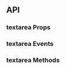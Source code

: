 ## API

### textarea Props

<field-table :data="textareaProps"/>

### textarea Events

<field-table :data="textareaEvents" type="emits" />

### textarea Methods

<field-table :data="textareaMethods" type="expose" />

<script setup>
import { ref } from 'vue';

const textareaProps = ref([
  {
    name: 'model-value (v-model)',
    desc: '绑定值',
    type: 'string',
    value: '-',
  },
  {
    name: 'default-value',
    desc: '默认值（非受控状态）',
    type: 'string',
    value: "''",
  },
  {
    name: 'placeholder',
    desc: '提示文字',
    type: 'string',
    value: '-',
  },
  {
    name: 'disabled',
    desc: '是否禁用',
    type: 'boolean',
    value: '`false`',
  },
  {
    name: 'error',
    desc: '是否为错误状态',
    type: 'boolean',
    value: '`false`',
  },
  {
    name: 'max-length',
    desc: '输入值的最大长度',
    type: 'number | { length: number; errorOnly?: boolean }',
    value: '0',
  },
  {
    name: 'show-word-limit',
    desc: '是否显示字数统计',
    type: 'boolean',
    value: '`false`',
  },
  {
    name: 'allow-clear',
    desc: '是否允许清空文本域',
    type: 'boolean',
    value: '`false`',
  },
  {
    name: 'auto-size',
    desc: '是否让文本框自适应内容高度',
    type: 'boolean | { minRows?: number; maxRows?: number }',
    value: '`false`',
  },
  {
    name: 'word-length',
    desc: '字符长度的计算方法',
    type: '(value: string) => number',
    value: '-',
  },
  {
    name: 'word-slice',
    desc: '字符截取方法，同 wordLength 一起使用',
    type: '(value: string, maxLength: number) => string',
    value: '-',
  },
  {
    name: 'textarea-attrs',
    desc: '透传给 textarea 的属性',
    type: 'Record<string, any>',
    value: '-',
  },
]);

const textareaEvents = ref([
  {
    name: 'input',
    desc: '用户输入时触发',
    type: '(value: string, ev: Event) => void',
    value: '-',
  },
  {
    name: 'change',
    desc: '仅在文本框失焦时触发',
    type: '(value: string, ev: Event) => void',
    value: '-',
  },
  {
    name: 'clear',
    desc: '点击清除按钮时触发',
    type: '(ev: MouseEvent) => void',
    value: '-',
  },
  {
    name: 'focus',
    desc: '文本框获取焦点时触发',
    type: '(ev: FocusEvent) => void',
    value: '-',
  },
  {
    name: 'blur',
    desc: '文本框失去焦点时触发',
    type: '(ev: FocusEvent) => void',
    value: '-',
  },
]);

const textareaMethods = ref([
  {
    name: 'focus',
    desc: '使输入框获取焦点',
    type: '() => void',
    value: '-',
  },
  {
    name: 'blur',
    desc: '使输入框失去焦点',
    type: '() => void',
    value: '-',
  },
]);
</script>
